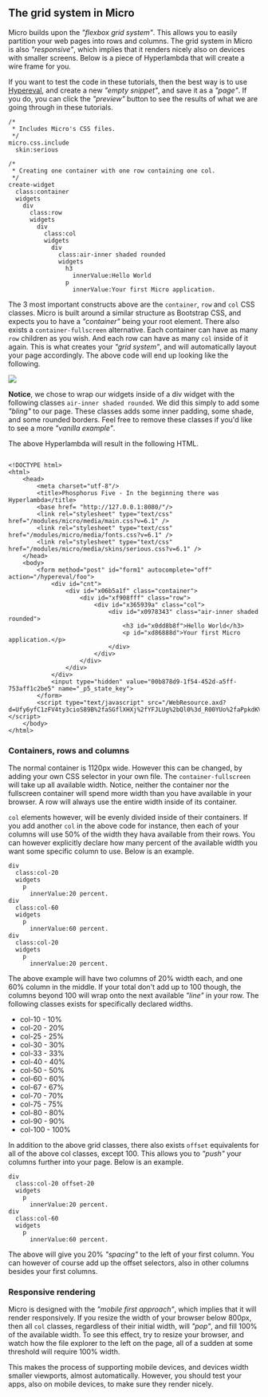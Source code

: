 ## The grid system in Micro

Micro builds upon the _"flexbox grid system"_. This allows you to easily partition your web pages
into rows and columns. The grid system in Micro is also _"responsive"_, which implies that it
renders nicely also on devices with smaller screens. Below is a piece of Hyperlambda that will 
create a wire frame for you.

If you want to test the code in these tutorials, then the best way is to use [Hypereval](/hypereval),
and create a new _"empty snippet"_, and save it as a _"page"_. If you do, you can click the _"preview"_ button
to see the results of what we are going through in these tutorials.

```hyperlambda
/*
 * Includes Micro's CSS files.
 */
micro.css.include
  skin:serious

/*
 * Creating one container with one row containing one col.
 */
create-widget
  class:container
  widgets
    div
      class:row
      widgets
        div
          class:col
          widgets
            div
              class:air-inner shaded rounded
              widgets
                h3
                  innerValue:Hello World
                p
                  innerValue:Your first Micro application.
```

The 3 most important constructs above are the `container`, `row` and `col` CSS classes. Micro
is built around a similar structure as Bootstrap CSS, and expects you to have a _"container"_ being
your root element. There also exists a `container-fullscreen` alternative. Each container can have 
as many `row` children as you wish. And each row can have as many `col` inside of it again. This is
what creates your _"grid system"_, and will automatically layout your page accordingly.
The above code will end up looking like the following.

<img style="display:block;margin-left:auto;margin-right:auto;max-width:100%;" src="https://phosphorusfive.files.wordpress.com/2018/01/micro-hello-world-screenshot-2.png" />

**Notice**, we chose to wrap our widgets inside of a div widget with the following classes `air-inner shaded rounded`.
We did this simply to add some _"bling"_ to our page. These classes adds some inner padding, some shade, 
and some rounded borders. Feel free to remove these classes if you'd like to see a more _"vanilla example"_.

The above Hyperlambda will result in the following HTML.

```htmlmixed

<!DOCTYPE html>
<html>
	<head>
		<meta charset="utf-8"/>
		<title>Phosphorus Five - In the beginning there was Hyperlambda</title>
		<base href= "http://127.0.0.1:8080/"/>
		<link rel="stylesheet" type="text/css" href="/modules/micro/media/main.css?v=6.1" />
		<link rel="stylesheet" type="text/css" href="/modules/micro/media/fonts.css?v=6.1" />
		<link rel="stylesheet" type="text/css" href="/modules/micro/media/skins/serious.css?v=6.1" />
	</head>
	<body>
		<form method="post" id="form1" autocomplete="off" action="/hypereval/foo">
			<div id="cnt">
				<div id="x06b5a1f" class="container">
					<div id="xf908fff" class="row">
						<div id="x365939a" class="col">
							<div id="x0978343" class="air-inner shaded rounded">
								<h3 id="x0dd8b8f">Hello World</h3>
								<p id="xd86888d">Your first Micro application.</p>
							</div>
						</div>
					</div>
				</div>
			</div>
        	<input type="hidden" value="00b878d9-1f54-452d-a5ff-753aff1c2be5" name="_p5_state_key">
		</form>
		<script type="text/javascript" src="/WebResource.axd?d=Ufy6yfC1zFV4ty3cioS89B%2faSGflXHXj%2fYFJLUg%2bQl0%3d_R00YUo%2faPpkdKV39NjNed630ahKwWUYwVE2MIjCFRIg%3d_f&amp;t=636514357300000000"></script>
	</body>
</html>
```

### Containers, rows and columns

The normal container is 1120px wide. However this can be changed, by adding your own CSS selector
in your own file. The `container-fullscreen` will take up all available width. Notice, neither
the container nor the fullscreen container will spend more width than you have available in your 
browser. A row will always use the entire width inside of its container.

`col` elements however, will be evenly divided inside of their containers. If you add another `col`
in the above code for instance, then each of your columns will use 50% of the width they hava available
from their rows. You can however explicitly declare how many percent of the available width you want
some specific column to use. Below is an example.

```hyperlambda
div
  class:col-20
  widgets
    p
      innerValue:20 percent.
div
  class:col-60
  widgets
    p
      innerValue:60 percent.
div
  class:col-20
  widgets
    p
      innerValue:20 percent.
```

The above example will have two columns of 20% width each, and one 60% column in the middle. If your
total don't add up to 100 though, the columns beyond 100 will wrap onto the next available _"line"_
in your row. The following classes exists for specifically declared widths.

* col-10 - 10%
* col-20 - 20%
* col-25 - 25%
* col-30 - 30%
* col-33 - 33%
* col-40 - 40%
* col-50 - 50%
* col-60 - 60%
* col-67 - 67%
* col-70 - 70%
* col-75 - 75%
* col-80 - 80%
* col-90 - 90%
* col-100 - 100%

In addition to the above grid classes, there also exists `offset` equivalents for all of the above col classes,
except 100. This allows you to _"push"_ your columns further into your page. Below is an example.

```hyperlambda
div
  class:col-20 offset-20
  widgets
    p
      innerValue:20 percent.
div
  class:col-60
  widgets
    p
      innerValue:60 percent.
```

The above will give you 20% _"spacing"_ to the left of your first column. You can however of course add up
the offset selectors, also in other columns besides your first columns.

### Responsive rendering

Micro is designed with the _"mobile first approach"_, which implies that it will render responsively.
If you resize the width of your browser below 800px, then all `col` classes, regardless of their 
initial width, will _"pop"_, and fill 100% of the available width. To see this effect, try to resize 
your browser, and watch how the file explorer to the left on the page, all of a sudden at some threshold
will require 100% width.

This makes the process of supporting mobile devices, and devices width smaller viewports, almost automatically.
However, you should test your apps, also on mobile devices, to make sure they render nicely.


